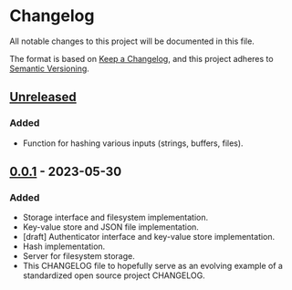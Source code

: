 # Changelog

All notable changes to this project will be documented in this file.

The format is based on [Keep a Changelog](https://keepachangelog.com/en/1.0.0/),
and this project adheres to [Semantic Versioning](https://semver.org/spec/v2.0.0.html).

## [Unreleased]
### Added
- Function for hashing various inputs (strings, buffers, files).

## [0.0.1] - 2023-05-30

### Added
- Storage interface and filesystem implementation.
- Key-value store and JSON file implementation.
- [draft] Authenticator interface and key-value store implementation.
- Hash implementation.
- Server for filesystem storage.
- This CHANGELOG file to hopefully serve as an evolving example of a
  standardized open source project CHANGELOG.

[unreleased]: https://github.com/maciejgaleja/gosimple/compare/v0.0.1...HEAD
[0.0.1]: https://github.com/maciejgaleja/gosimple/releases/tag/v0.0.1
